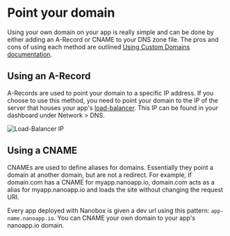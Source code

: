 # Point your domain

Using your own domain on your app is really simple and can be done by either adding an A-Record or CNAME to your DNS zone file. The pros and cons of using each method are outlined [Using Custom Domains documentation](https://docs.nanobox.io/domains-networking/using-custom-domains/).

## Using an A-Record
A-Records are used to point your domain to a specific IP address. If you choose to use this method, you need to point your domain to the IP of the server that houses your app's [load-balancer](https://docs.nanobox.io/production-management/platform-components/#load-balancer). This IP can be found in your dashboard under Network > DNS.

![Load-Balancer IP](/assets/shared/point-your-domain.png)

## Using a CNAME
CNAMEs are used to define aliases for domains. Essentially they point a domain at another domain, but are not a redirect. For example, if domain.com has a CNAME for myapp.nanoapp.io, domain.com acts as a alias for myapp.nanoapp.io and loads the site without changing the request URI.

Every app deployed with Nanobox is given a dev url using this pattern: `app-name.nanoapp.io`. You can CNAME your own domain to your app's nanoapp.io domain.

